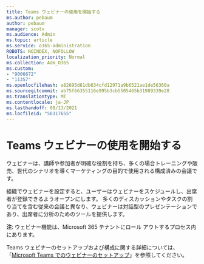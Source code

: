 ```yaml
---
title: Teams ウェビナーの使用を開始する
ms.author: pebaum
author: pebaum
manager: scotv
ms.audience: Admin
ms.topic: article
ms.service: o365-administration
ROBOTS: NOINDEX, NOFOLLOW
localization_priority: Normal
ms.collection: Adm_O365
ms.custom:
- "9006672"
- "11357"
ms.openlocfilehash: a82695d81db634cfd12971a9b6521ae1de56360a
ms.sourcegitcommit: ab75f66355116e995b3cb5505465b31989339e28
ms.translationtype: MT
ms.contentlocale: ja-JP
ms.lasthandoff: 08/13/2021
ms.locfileid: "58317655"
---
```

# <a name="getting-started-with-teams-webinars"></a>Teams ウェビナーの使用を開始する

ウェビナーは、講師や参加者が明確な役割を持ち、多くの場合トレーニングや販売、世代のシナリオを導くマーケティングの目的で使用される構成済みの会議です。

組織でウェビナーを設定すると、ユーザーはウェビナーをスケジュールし、出席者が登録できるようオープンにします。 多くのディスカッションやタスクの割り当てを含む従来の会議と異なり、ウェビナーは対話型のプレゼンテーションであり、出席者に分析のためのツールを提供します。

**注**: ウェビナー機能は、Microsoft 365 テナントにロール アウトするプロセス内にあります。 

Teams ウェビナーのセットアップおよび構成に関する詳細については、「[Microsoft Teams でのウェビナーのセットアップ](https://docs.microsoft.com/microsoftteams/set-up-webinars)」を参照してください。